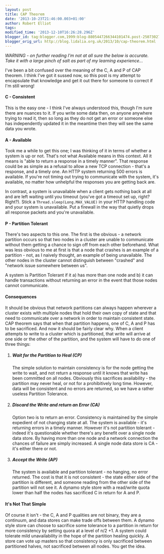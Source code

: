 ```yaml
---
layout: post
title: CAP Theorem
date: '2013-10-23T21:46:00.003+01:00'
author: Robert Elliot
tags: 
modified_time: '2013-12-10T16:26:28.296Z'
blogger_id: tag:blogger.com,1999:blog-8805447266344101474.post-250730278401710114
blogger_orig_url: http://blog.lidalia.org.uk/2013/10/cap-theorem.html
---
```


*WARNING - on further reading I'm not at all sure the below is accurate. Take
 it with a large pinch of salt as part of my learning experience...*

I've been a bit confused over the meaning of the C, A and P of CAP theorem. I 
think I've got it sussed now, so this post is my attempt to encapsulate that 
knowledge and get it out there for someone to correct if I'm still wrong!

#### C - Consistent
This is the easy one - I think I've always understood this, though I'm sure 
there are nuances to it. If you write some data then, on anyone anywhere trying 
to read it, then so long as they do not get an error or someone else has 
independently updated it in the meantime then they will see the same data you 
wrote.

#### A - Available

Took me a while to get this one; I was thinking of it in terms of whether a 
system is up or not. That's not what Available means in this context. All it 
means is "able to return a response in a timely manner". That response could be 
as simple as a refusal to allow a new TCP connection - that's a response, and a 
timely one. An HTTP system returning 500 errors is available. If you're not 
timing out trying to communicate with the system, it's available, no matter how 
unhelpful the responses you are getting back are.

In contrast, a system is unavailable when a client gets nothing back at all and 
are left waiting until you timeout (you've got a timeout set up, right? Right?). 
Stick a `Thread.sleep(Long.MAX_VALUE)` in your HTTP handling code and your 
system is unavailable. Put a firewall in the way that quietly drops all response 
packets and you're unavailable.

#### P - Partition Tolerant

There's two aspects to this one. The first is the obvious - a network partition 
occurs so that two nodes in a cluster are unable to communicate without them 
getting a chance to sign off from each other beforehand. What was less obvious 
to me at first is that a node that crashes is an example of a partition - not, 
as I naively thought, an example of being unavailable. The other nodes in the 
cluster cannot distinguish between "crashed" and "network issue somewhere 
between us". 

A system is Partition Tolerant if it a) has more than one node and b) it can 
handle transactions without returning an error in the event that those nodes 
cannot communicate. 

#### Consequences

It should be obvious that network partitions can always happen wherever a 
cluster exists with multiple nodes that hold their own copy of state and that 
need to communicate over a network in order to maintain consistent state. CAP 
theorem says that when that partition happens, one of C, A and P has to be 
sacrificed. And now it should be fairly clear why. When a client attempts to 
write to a cluster which is partitioned, that write will arrive at one side or 
the other of the partition, and the system will have to do one of three things:

1. ##### Wait for the Partition to Heal (CP)

   The simple solution to maintain consistency is for the node getting the 
   write to wait, and not return a response until it knows that write has been
   committed on all nodes. Obviously this sacrifices availability - the 
   partition may never heal, or not for a prohibitively long time. However, data 
   will be consistent and no errors are returned, so we have a rather useless 
   Partition Tolerance.

2. ##### Discard the Write and return an Error (CA)

   Option two is to return an error. Consistency is maintained by the simple 
   expedient of not changing state at all. The system is available - it's 
   returning errors in a timely manner. However it's not partition tolerant -
   indeed it's questionable whether there's any benefit over a single node data 
   store. By having more than one node and a network connection the chances of 
   failure are simply increased. A single node data store is CA - it's either 
   there or not.
   
3. ##### Accept the Write (AP)
   The system is available and partition tolerant - no hanging, no error 
   returned. The cost is that it is not consistent - the state either side of 
   the partition is different, and someone reading from the other side of the 
   partition will not see it. A dynamo style store with a read/write quota lower 
   than half the nodes has sacrificed C in return for A and P. 
   
#### It's Not That Simple
Of course it isn't - the C, A and P qualities are not binary, they are a 
continuum, and data stores can make trade offs between them. A dynamo style 
store can choose to sacrifice some tolerance to a partition in return for more 
consistency by setting quora at a level of n/2 +1. A system could tolerate mild 
unavailability in the hope of the partition healing quickly. A store can vote up 
masters so that consistency is only sacrificed between partitioned halves, not 
sacrificed between all nodes. You get the idea.
